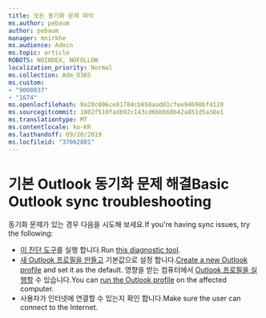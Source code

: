```yaml
---
title: 모든 동기화 문제 파악
ms.author: pebaum
author: pebaum
manager: mnirkhe
ms.audience: Admin
ms.topic: article
ROBOTS: NOINDEX, NOFOLLOW
localization_priority: Normal
ms.collection: Adm_O365
ms.custom:
- "9000037"
- "1674"
ms.openlocfilehash: 9a20c006ce81784cb658aad01cfee94690bf4120
ms.sourcegitcommit: 1002f510fadb92c143cd6bbb60b42a851d5a38e1
ms.translationtype: MT
ms.contentlocale: ko-KR
ms.lasthandoff: 09/20/2019
ms.locfileid: "37062801"
---
```

# <a name="basic-outlook-sync-troubleshooting"></a><span data-ttu-id="104b9-102">기본 Outlook 동기화 문제 해결</span><span class="sxs-lookup"><span data-stu-id="104b9-102">Basic Outlook sync troubleshooting</span></span>

<span data-ttu-id="104b9-103">동기화 문제가 있는 경우 다음을 시도해 보세요.</span><span class="sxs-lookup"><span data-stu-id="104b9-103">If you're having sync issues, try the following:</span></span>

- <span data-ttu-id="104b9-104">[이 진단 도구](https://aka.ms/sara-outlooksendreceive)를 실행 합니다.</span><span class="sxs-lookup"><span data-stu-id="104b9-104">Run [this diagnostic tool](https://aka.ms/sara-outlooksendreceive).</span></span>
- <span data-ttu-id="104b9-105">[새 Outlook 프로필을 만들고](https://support.office.com/article/f544c1ba-3352-4b3b-be0b-8d42a540459d) 기본값으로 설정 합니다.</span><span class="sxs-lookup"><span data-stu-id="104b9-105">[Create a new Outlook profile](https://support.office.com/article/f544c1ba-3352-4b3b-be0b-8d42a540459d) and set it as the default.</span></span> <span data-ttu-id="104b9-106">영향을 받는 컴퓨터에서 [Outlook 프로필을 실행할](https://aka.ms/SaRA-OutlookSetupProfile) 수 있습니다.</span><span class="sxs-lookup"><span data-stu-id="104b9-106">You can [run the Outlook profile](https://aka.ms/SaRA-OutlookSetupProfile) on the affected computer.</span></span>
- <span data-ttu-id="104b9-107">사용자가 인터넷에 연결할 수 있는지 확인 합니다.</span><span class="sxs-lookup"><span data-stu-id="104b9-107">Make sure the user can connect to the Internet.</span></span> 